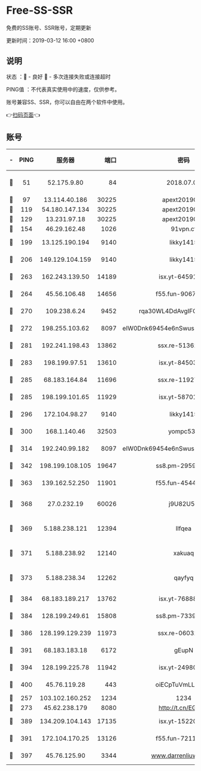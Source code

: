 # Free-SS-SSR

免费的SS账号、SSR账号，定期更新

更新时间：2019-03-12 16:00 +0800

## 说明

状态     ：🙂 - 良好 🙁 - 多次连接失败或连接超时

PING值   ：不代表真实使用中的速度，仅供参考。

账号兼容SS、SSR，你可以自由在两个软件中使用。

👉[扫码页面](https://liesauer.github.io/Free-SS-SSR/)👈

## 账号

|-|PING|服务器|端口|密码|加密方式|区域|
|:----:|:----:|:-----:|-----:|:----:|:----:|:----:|
|🙂|51|52.175.9.80|84|2018.07.07|chacha20-ietf-poly1305|HK|
|🙂|97|13.114.40.186|30225|apext2019006|chacha20|JP|
|🙂|119|54.180.147.134|30225|apext2019006|chacha20|KR|
|🙂|129|13.231.97.18|30225|apext2019006|chacha20|JP|
|🙂|154|46.29.162.48|1026|91vpn.cf|rc4-md5|RU|
|🙂|199|13.125.190.194|9140|likky1415|aes-256-cfb|KR|
|🙂|206|149.129.104.159|9140|likky1415|aes-256-cfb|HK|
|🙂|263|162.243.139.50|14189|isx.yt-64591414|aes-256-cfb|US|
|🙂|264|45.56.106.48|14656|f55.fun-90673121|aes-256-cfb|US|
|🙂|270|109.238.6.24|9452|rqa30WL4DdAvgIFG6Fs3znzTa|aes-256-cfb|FR|
|🙂|272|198.255.103.62|8097|eIW0Dnk69454e6nSwuspv9DmS201tQ0D|aes-256-cfb|US|
|🙂|281|192.241.198.43|13862|ssx.re-51362067|aes-256-cfb|US|
|🙂|283|198.199.97.51|13610|isx.yt-84503596|aes-256-cfb|US|
|🙂|285|68.183.164.84|11696|ssx.re-11927481|aes-256-cfb|US|
|🙂|285|198.199.101.65|11929|isx.yt-58701773|aes-256-cfb|US|
|🙂|296|172.104.98.27|9140|likky1415|aes-256-cfb|JP|
|🙂|300|168.1.140.46|32503|yompc535|aes-256-cfb|AU|
|🙂|314|192.240.99.182|8097|eIW0Dnk69454e6nSwuspv9DmS201tQ0D|aes-256-cfb|US|
|🙂|342|198.199.108.105|19647|ss8.pm-29593993|aes-256-cfb|US|
|🙂|363|139.162.52.250|11901|f55.fun-45440125|aes-256-cfb|SG|
|🙂|368|27.0.232.19|60026|j9U82U53|xchacha20-ietf-poly1305|HK|
|🙂|369|5.188.238.121|12394|llfqea|chacha20-ietf-poly1305|BR|
|🙂|371|5.188.238.92|12140|xakuaq|chacha20-ietf-poly1305|BR|
|🙂|373|5.188.238.34|12262|qayfyq|chacha20-ietf-poly1305|BR|
|🙂|384|68.183.189.217|13762|isx.yt-76888960|aes-256-cfb|SG|
|🙂|384|128.199.249.61|15808|ss8.pm-73399565|aes-256-cfb|SG|
|🙂|386|128.199.129.239|11973|ssx.re-06032679|aes-256-cfb|SG|
|🙂|391|68.183.183.18|6172|gEupN|aes-256-cfb|SG|
|🙂|394|128.199.225.78|11942|isx.yt-24980353|aes-256-cfb|SG|
|🙂|400|45.76.119.28|443|oiECpTuVmLLxk4Ts|aes-256-cfb|AU|
|🙂|257|103.102.160.252|1234|1234|rc4-md5|JP|
|🙂|273|45.62.238.179|8080|http://t.cn/EGJIyrl|rc4-md5|CA|
|🙂|389|134.209.104.143|17135|isx.yt-15220743|aes-256-cfb|SG|
|🙂|391|172.104.170.25|13126|f55.fun-72116969|aes-256-cfb|SG|
|🙂|397|45.76.125.90|3344|www.darrenliuwei.com|aes-256-cfb|AU|

